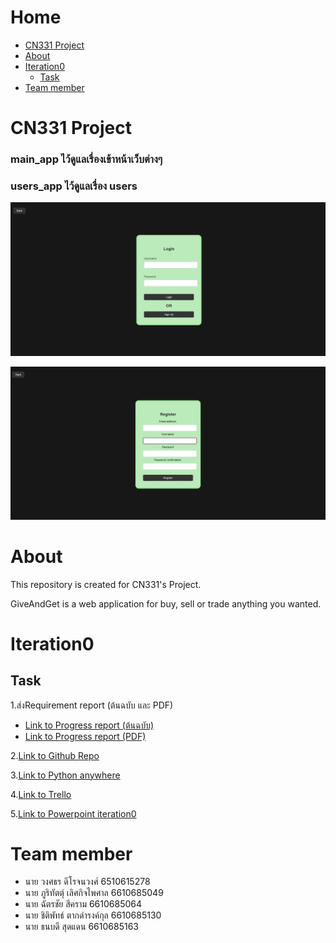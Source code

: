 # Home
* [CN331 Project](https://github.com/Miyorina378/GiveAndGet/edit/main/README.md#cn331-project)
* [About](https://github.com/Miyorina378/GiveAndGet/edit/main/README.md#about)
* [Iteration0](https://github.com/Miyorina378/GiveAndGet/edit/main/README.md#iteration0)
  * [Task](https://github.com/Miyorina378/GiveAndGet/edit/main/README.md#task)
* [Team member](https://github.com/Miyorina378/GiveAndGet/edit/main/README.md#team-member)

# CN331 Project

### main_app ไว้ดูแลเรื่องเข้าหน้าเว็บต่างๆ

### users_app ไว้ดูแลเรื่อง users

![Login](README_images/Login.png)

![SignUp](README_images/SignUp.png)

# About 

This repository is created for CN331's Project.

GiveAndGet is a web application for buy, sell or trade anything you wanted.

# Iteration0
## Task
  1.ส่งRequirement report (ต้นฉบับ และ PDF)
  * [Link to Progress report (ต้นฉบับ)]()
  * [Link to Progress report (PDF)]()
  
  2.[Link to Github Repo](https://github.com/Miyorina378/GiveAndGet.git)
  
  3.[Link to Python anywhere]()
  
  4.[Link to Trello](https://trello.com/b/3iOxyUke/giveandget)
  
  5.[Link to Powerpoint iteration0]()

# Team member
* นาย วงศธร ดีโรจนวงศ์ 6510615278
* นาย ภูริทัตตุ์ เลิศกิจไพศาล 6610685049
* นาย ฉัตรชัย สีคราม 6610685064
* นาย ชิติพัทธ์ ตากดำรงค์กุล 6610685130
* นาย ธนบดี สุดแดน 6610685163
